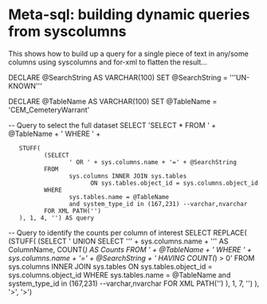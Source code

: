 # Meta-sql: building dynamic queries from syscolumns

This shows how to build up a query for a single piece of text in any/some columns using syscolumns and for-xml to flatten the result…

DECLARE @SearchString AS VARCHAR(100)
SET @SearchString = '''UN-KNOWN'''

DECLARE @TableName AS VARCHAR(100)
SET @TableName = 'CEM_CemeteryWarrant'

-- Query to select the full dataset
SELECT 
       'SELECT * FROM ' + @TableName + ' WHERE ' +

       STUFF(
              (SELECT 
                     ' OR ' + sys.columns.name + '=' + @SearchString 
              FROM 
                     sys.columns INNER JOIN sys.tables 
                           ON sys.tables.object_id = sys.columns.object_id
              WHERE 
                     sys.tables.name = @TableName
                     and system_type_id in (167,231) --varchar,nvarchar
              FOR XML PATH('')      
       ), 1, 4, '') AS query

-- Query to identify the counts per column of interest
SELECT 
       REPLACE(
              (STUFF(
                     (SELECT 
                           ' UNION SELECT ''' + sys.columns.name + ''' AS ColumnName, COUNT(*) AS Counts FROM ' + @TableName + ' WHERE ' + sys.columns.name + '=' + @SearchString + ' HAVING COUNT(*) > 0'
                     FROM 
                           sys.columns INNER JOIN sys.tables 
                                  ON sys.tables.object_id = sys.columns.object_id
                     WHERE 
                           sys.tables.name = @TableName
                           and system_type_id in (167,231) --varchar,nvarchar
                     FOR XML PATH('')
              ), 1, 7, '') 
       ), '&gt;', '>')



